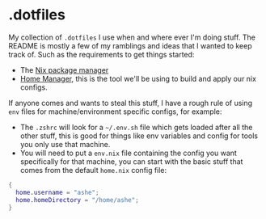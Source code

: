 # .dotfiles

My collection of `.dotfiles` I use when and where ever I'm doing stuff. The README is mostly a few of my ramblings and ideas that I wanted to keep track of. Such as the requirements to get things started:

- The [Nix package manager](https://nixos.org/download/)
- [Home Manager](https://nix-community.github.io/home-manager/index.xhtml#ch-installation), this is the tool we'll be using to build and apply our nix configs.

If anyone comes and wants to steal this stuff, I have a rough rule of using `env` files for machine/environment specific configs, for example:

- The `.zshrc` will look for a `~/.env.sh` file which gets loaded after all the other stuff, this is good for things like env variables and config for tools you only use that machine.
- You will need to put a `env.nix` file containing the config you want specifically for that machine, you can start with the basic stuff that comes from the default `home.nix` config file:

```nix
{
  home.username = "ashe";
  home.homeDirectory = "/home/ashe";
}
```
